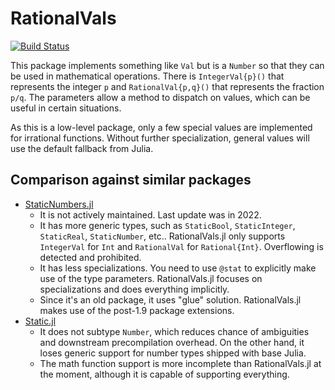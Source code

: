 # RationalVals

[![Build Status](https://github.com/putianyi889/RationalVals.jl/actions/workflows/CI.yml/badge.svg?branch=master)](https://github.com/putianyi889/RationalVals.jl/actions/workflows/CI.yml?query=branch%3Amaster)

This package implements something like `Val` but is a `Number` so that they can be used in mathematical operations. There is `IntegerVal{p}()` that represents the integer `p` and `RationalVal{p,q}()` that represents the fraction `p/q`. The parameters allow a method to dispatch on values, which can be useful in certain situations.

As this is a low-level package, only a few special values are implemented for irrational functions. Without further specialization, general values will use the default fallback from Julia.

## Comparison against similar packages
- [StaticNumbers.jl](https://github.com/perrutquist/StaticNumbers.jl)
  - It is not actively maintained. Last update was in 2022.
  - It has more generic types, such as `StaticBool`, `StaticInteger`, `StaticReal`, `StaticNumber`, etc.. RationalVals.jl only supports `IntegerVal` for `Int` and `RationalVal` for `Rational{Int}`. Overflowing is detected and prohibited.
  - It has less specializations. You need to use `@stat` to explicitly make use of the type parameters. RationalVals.jl focuses on specializations and does everything implicitly.
  - Since it's an old package, it uses "glue" solution. RationalVals.jl makes use of the post-1.9 package extensions.
- [Static.jl](https://github.com/SciML/Static.jl/)
  - It does not subtype `Number`, which reduces chance of ambiguities and downstream precompilation overhead. On the other hand, it loses generic support for number types shipped with base Julia.
  - The math function support is more incomplete than RationalVals.jl at the moment, although it is capable of supporting everything.
